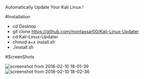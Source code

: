 Automatically Update Your Kali Linux !

#Installation 
* cd Desktop
* git clone https://github.com/montassar00/Kali-Linux-Updater
* cd Kali-Linux-Updater
* chmod a+x install.sh
* ./install.sh

#ScreenShots 

![screenshot from 2018-02-10 18-01-39](https://user-images.githubusercontent.com/17936240/36064929-0c11c26c-0e93-11e8-9a87-b47ba43fadd5.jpg)
![screenshot from 2018-02-10 18-02-36](https://user-images.githubusercontent.com/17936240/36064930-0c2fedbe-0e93-11e8-9f15-e9963ea94235.jpg)
